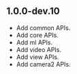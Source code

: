 ## 1.0.0-dev.10

* Add common APIs.
* Add core APIs.
* Add ml APIs.
* Add video APIs.
* Add view APIs.
* Add camera2 APIs.
